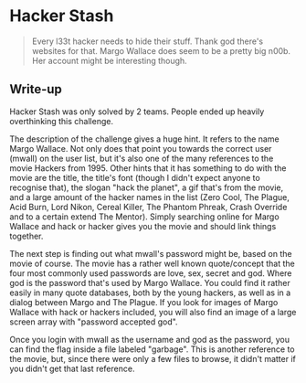 # Hacker Stash

> Every l33t hacker needs to hide their stuff. Thank god there's websites for that. Margo Wallace does seem to be a pretty big n00b. Her account might be interesting though.

## Write-up

Hacker Stash was only solved by 2 teams. People ended up heavily overthinking this challenge.

The description of the challenge gives a huge hint. It refers to the name Margo Wallace. Not only does that point you towards the correct user (mwall) on the user list, but it's also one of the many references to the movie Hackers from 1995. Other hints that it has something to do with the movie are the title, the title's font (though I didn't expect anyone to recognise that), the slogan "hack the planet", a gif that's from the movie, and a large amount of the hacker names in the list (Zero Cool, The Plague, Acid Burn, Lord Nikon, Cereal Killer, The Phantom Phreak, Crash Override and to a certain extend The Mentor). Simply searching online for Margo Wallace and hack or hacker gives you the movie and should link things together.

The next step is finding out what mwall's password might be, based on the movie of course. The movie has a rather well known quote/concept that the four most commonly used passwords are love, sex, secret and god. Where god is the password that's used by Margo Wallace. You could find it rather easily in many quote databases, both by the young hackers, as well as in a dialog between Margo and The Plague. If you look for images of Margo Wallace with hack or hackers included, you will also find an image of a large screen array with "password accepted god".

Once you login with mwall as the username and god as the password, you can find the flag inside a file labeled "garbage". This is another reference to the movie, but, since there were only a few files to browse, it didn't matter if you didn't get that last reference.
